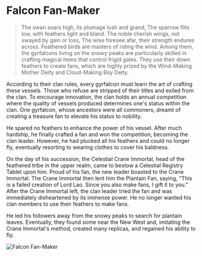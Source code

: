 # Falcon Fan-Maker

> The swan soars high, its plumage lush and grand,
> The sparrow flits low, with feathers light and bland.
> The noble cherish wings, not swayed by gain or loss,
> The wise foresee afar, their strength endures across.
> Feathered birds are masters of riding the wind. Among them, the
> gyrfalcons living on the snowy peaks are particularly skilled in crafting
> magical items that control frigid gales. They use their down feathers to
> create fans, which are highly prized by the Wind-Making Mother Deity
> and Cloud-Making Boy Deity.

According to their clan rules, every gyrfalcon must learn the art of crafting
these vessels. Those who refuse are stripped of their titles and exiled from
the clan. To encourage innovation, the clan holds an annual competition
where the quality of vessels produced determines one's status within the
clan. One gyrfalcon, whose ancestors were all commoners, dreamt of
creating a treasure fan to elevate his status to nobility.

He spared no feathers to enhance the power of his vessel. After much
hardship, he finally crafted a fan and won the competition, becoming the
clan leader. However, he had plucked all his feathers and could no longer
fly, eventually resorting to wearing clothes to cover his baldness.

On the day of his succession, the Celestial Crane Immortal, head of the
feathered tribe in the upper realm, came to bestow a Celestial Registry
Tablet upon him. Proud of his fan, the new leader boasted to the Crane
Immortal. The Crane Immortal then lent him the Plantain Fan, saying,
"This is a failed creation of Lord Lao. Since you also make fans, I gift it to
you." After the Crane Immortal left, the clan leader tried the fan and was
immediately disheartened by its immense power. He no longer wanted his
clan members to use their feathers to make fans.

He led his followers away from the snowy peaks to search for plantain
leaves. Eventually, they found some near the New West and, imitating the
Crane Immortal's method, created many replicas, and regained his ability
to fly.

![Falcon Fan-Maker](/image-20240827010715986.png)